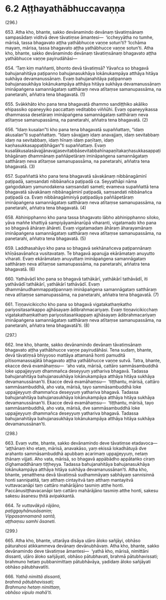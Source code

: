 

# 6.2 Aṭṭhayathābhuccavaṇṇa



(296.)

653\. Atha kho, bhante, sakko devānamindo devānaṃ tāvatiṃsānaṃ sampasādaṃ viditvā deve tāvatiṃse āmantesi—  ‘iccheyyātha no tumhe, mārisā, tassa bhagavato aṭṭha yathābhucce vaṇṇe sotun’ti? ‘Icchāma mayaṃ, mārisa, tassa bhagavato aṭṭha yathābhucce vaṇṇe sotun’ti. Atha kho, bhante, sakko devānamindo devānaṃ tāvatiṃsānaṃ bhagavato aṭṭha yathābhucce vaṇṇe payirudāhāsi—

654\. ‘Taṃ kiṃ maññanti, bhonto devā tāvatiṃsā? Yāvañca so bhagavā bahujanahitāya paṭipanno bahujanasukhāya lokānukampāya atthāya hitāya sukhāya devamanussānaṃ. Evaṃ bahujanahitāya paṭipannaṃ bahujanasukhāya lokānukampāya atthāya hitāya sukhāya devamanussānaṃ imināpaṅgena samannāgataṃ satthāraṃ neva atītaṃse samanupassāma, na panetarahi, aññatra tena bhagavatā. (1)

655\. Svākkhāto kho pana tena bhagavatā dhammo sandiṭṭhiko akāliko ehipassiko opaneyyiko paccattaṃ veditabbo viññūhi. Evaṃ opaneyyikassa dhammassa desetāraṃ imināpaṅgena samannāgataṃ satthāraṃ neva atītaṃse samanupassāma, na panetarahi, aññatra tena bhagavatā. (2)

656\. “Idaṃ kusalan”ti kho pana tena bhagavatā supaññattaṃ, “idaṃ akusalan”ti supaññattaṃ. “Idaṃ sāvajjaṃ idaṃ anavajjaṃ, idaṃ sevitabbaṃ idaṃ na sevitabbaṃ, idaṃ hīnaṃ idaṃ paṇītaṃ, idaṃ kaṇhasukkasappaṭibhāgan”ti supaññattaṃ. Evaṃ kusalākusalasāvajjānavajjasevitabbāsevitabbahīnapaṇītakaṇhasukkasappaṭibhāgānaṃ dhammānaṃ paññāpetāraṃ imināpaṅgena samannāgataṃ satthāraṃ neva atītaṃse samanupassāma, na panetarahi, aññatra tena bhagavatā. (3)

657\. Supaññattā kho pana tena bhagavatā sāvakānaṃ nibbānagāminī paṭipadā, saṃsandati nibbānañca paṭipadā ca. Seyyathāpi nāma gaṅgodakaṃ yamunodakena saṃsandati sameti; evameva supaññattā tena bhagavatā sāvakānaṃ nibbānagāminī paṭipadā, saṃsandati nibbānañca paṭipadā ca. Evaṃ nibbānagāminiyā paṭipadāya paññāpetāraṃ imināpaṅgena samannāgataṃ satthāraṃ neva atītaṃse samanupassāma, na panetarahi, aññatra tena bhagavatā. (4)

658\. Abhinipphanno kho pana tassa bhagavato lābho abhinipphanno siloko, yāva maññe khattiyā sampiyāyamānarūpā viharanti, vigatamado kho pana so bhagavā āhāraṃ āhāreti. Evaṃ vigatamadaṃ āhāraṃ āharayamānaṃ imināpaṅgena samannāgataṃ satthāraṃ neva atītaṃse samanupassāma, na panetarahi, aññatra tena bhagavatā. (5)

659\. Laddhasahāyo kho pana so bhagavā sekhānañceva paṭipannānaṃ khīṇāsavānañca vusitavataṃ. Te bhagavā apanujja ekārāmataṃ anuyutto viharati. Evaṃ ekārāmataṃ anuyuttaṃ imināpaṅgena samannāgataṃ satthāraṃ neva atītaṃse samanupassāma, na panetarahi, aññatra tena bhagavatā. (6)

660\. Yathāvādī kho pana so bhagavā tathākārī, yathākārī tathāvādī, iti yathāvādī tathākārī, yathākārī tathāvādī. Evaṃ dhammānudhammappaṭipannaṃ imināpaṅgena samannāgataṃ satthāraṃ neva atītaṃse samanupassāma, na panetarahi, aññatra tena bhagavatā. (7)

661\. Tiṇṇavicikiccho kho pana so bhagavā vigatakathaṃkatho pariyositasaṅkappo ajjhāsayaṃ ādibrahmacariyaṃ. Evaṃ tiṇṇavicikicchaṃ vigatakathaṃkathaṃ pariyositasaṅkappaṃ ajjhāsayaṃ ādibrahmacariyaṃ imināpaṅgena samannāgataṃ satthāraṃ neva atītaṃse samanupassāma, na panetarahi, aññatra tena bhagavatā’ti. (8)

(297.)

662\. Ime kho, bhante, sakko devānamindo devānaṃ tāvatiṃsānaṃ bhagavato aṭṭha yathābhucce vaṇṇe payirudāhāsi. Tena sudaṃ, bhante, devā tāvatiṃsā bhiyyoso mattāya attamanā honti pamuditā pītisomanassajātā bhagavato aṭṭha yathābhucce vaṇṇe sutvā. Tatra, bhante, ekacce devā evamāhaṃsu—  ‘aho vata, mārisā, cattāro sammāsambuddhā loke uppajjeyyuṃ dhammañca deseyyuṃ yathariva bhagavā. Tadassa bahujanahitāya bahujanasukhāya lokānukampāya atthāya hitāya sukhāya devamanussānan’ti. Ekacce devā evamāhaṃsu—  ‘tiṭṭhantu, mārisā, cattāro sammāsambuddhā, aho vata, mārisā, tayo sammāsambuddhā loke uppajjeyyuṃ dhammañca deseyyuṃ yathariva bhagavā. Tadassa bahujanahitāya bahujanasukhāya lokānukampāya atthāya hitāya sukhāya devamanussānan’ti. Ekacce devā evamāhaṃsu—  ‘tiṭṭhantu, mārisā, tayo sammāsambuddhā, aho vata, mārisā, dve sammāsambuddhā loke uppajjeyyuṃ dhammañca deseyyuṃ yathariva bhagavā. Tadassa bahujanahitāya bahujanasukhāya lokānukampāya atthāya hitāya sukhāya devamanussānan’ti.

(298.)

663\. Evaṃ vutte, bhante, sakko devānamindo deve tāvatiṃse etadavoca—  ‘aṭṭhānaṃ kho etaṃ, mārisā, anavakāso, yaṃ ekissā lokadhātuyā dve arahanto sammāsambuddhā apubbaṃ acarimaṃ uppajjeyyuṃ, netaṃ ṭhānaṃ vijjati. Aho vata, mārisā, so bhagavā appābādho appātaṅko ciraṃ dīghamaddhānaṃ tiṭṭheyya. Tadassa bahujanahitāya bahujanasukhāya lokānukampāya atthāya hitāya sukhāya devamanussānan’ti. Atha kho, bhante, yenatthena devā tāvatiṃsā sudhammāyaṃ sabhāyaṃ sannisinnā honti sannipatitā, taṃ atthaṃ cintayitvā taṃ atthaṃ mantayitvā vuttavacanāpi taṃ cattāro mahārājāno tasmiṃ atthe honti. Paccānusiṭṭhavacanāpi taṃ cattāro mahārājāno tasmiṃ atthe honti, sakesu sakesu āsanesu ṭhitā avipakkantā.

664\. _Te vuttavākyā rājāno,_  
_paṭiggayhānusāsaniṃ;_  
_Vippasannamanā santā,_  
_aṭṭhaṃsu samhi āsaneti._  


(299.)

665\. Atha kho, bhante, uttarāya disāya uḷāro āloko sañjāyi, obhāso pāturahosi atikkammeva devānaṃ devānubhāvaṃ. Atha kho, bhante, sakko devānamindo deve tāvatiṃse āmantesi—  ‘yathā kho, mārisā, nimittāni dissanti, uḷāro āloko sañjāyati, obhāso pātubhavati, brahmā pātubhavissati; brahmuno hetaṃ pubbanimittaṃ pātubhāvāya, yadidaṃ āloko sañjāyati obhāso pātubhavatīti.

666\. _Yathā nimittā dissanti,_  
_brahmā pātubhavissati;_  
_Brahmuno hetaṃ nimittaṃ,_  
_obhāso vipulo mahā’ti._  




